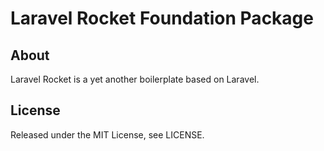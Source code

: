# Laravel Rocket Foundation Package

## About

Laravel Rocket is a yet another boilerplate based on Laravel.

## License
   
Released under the MIT License, see LICENSE.
